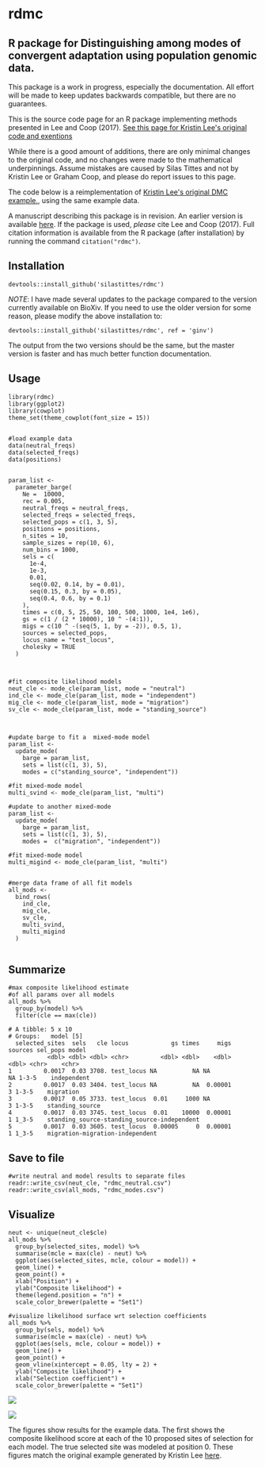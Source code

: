 # rdmc
## R package for Distinguishing among modes of convergent adaptation using population genomic data.


This package is a work in progress, especially the documentation. All effort will be made to keep updates backwards compatible, but there are no guarantees.

This is the source code page for an R package implementing methods presented in Lee and Coop (2017). [See this page for Kristin Lee's original code and exentions](https://github.com/kristinmlee/rdmc/)

While there is a good amount of additions, there are only minimal changes to the original code, and no changes were made to the mathematical underpinnings. Assume mistakes are caused by Silas Tittes and not by Kristin Lee or Graham Coop, and please do report issues to this page.

The code below is a reimplementation of [Kristin Lee's original DMC example.](https://github.com/kristinmlee/rdmc/blob/master/dmc_example.md), using the same example data.


A manuscript describing this package is in revision. An earlier version is available [here](https://www.biorxiv.org/content/10.1101/2020.04.22.056150v1). If the package is used, *please* cite Lee and Coop (2017). Full citation information is available from the R package (after installation) by running the command `citation("rdmc")`.


## Installation

```
devtools::install_github('silastittes/rdmc')
```

*NOTE*: I have made several updates to the package compared to the version currently available on BioXiv. If you need to use the older version for some reason, please modify the above installation to:


```
devtools::install_github('silastittes/rdmc', ref = 'ginv')
```

The output from the two versions should be the same, but the master version is faster and has much better function documentation.

## Usage

```
library(rdmc)
library(ggplot2)
library(cowplot)
theme_set(theme_cowplot(font_size = 15))


#load example data
data(neutral_freqs)
data(selected_freqs)
data(positions)


param_list <-
  parameter_barge(
    Ne =  10000,
    rec = 0.005,
    neutral_freqs = neutral_freqs,
    selected_freqs = selected_freqs,
    selected_pops = c(1, 3, 5),
    positions = positions,
    n_sites = 10,
    sample_sizes = rep(10, 6),
    num_bins = 1000,
    sels = c(
      1e-4,
      1e-3,
      0.01,
      seq(0.02, 0.14, by = 0.01),
      seq(0.15, 0.3, by = 0.05),
      seq(0.4, 0.6, by = 0.1)
    ),
    times = c(0, 5, 25, 50, 100, 500, 1000, 1e4, 1e6),
    gs = c(1 / (2 * 10000), 10 ^ -(4:1)),
    migs = c(10 ^ -(seq(5, 1, by = -2)), 0.5, 1),
    sources = selected_pops,
    locus_name = "test_locus",
    cholesky = TRUE
  )



#fit composite likelihood models
neut_cle <- mode_cle(param_list, mode = "neutral")
ind_cle <- mode_cle(param_list, mode = "independent")
mig_cle <- mode_cle(param_list, mode = "migration")
sv_cle <- mode_cle(param_list, mode = "standing_source")



#update barge to fit a  mixed-mode model
param_list <-
  update_mode(
    barge = param_list,
    sets = list(c(1, 3), 5),
    modes = c("standing_source", "independent"))

#fit mixed-mode model
multi_svind <- mode_cle(param_list, "multi")

#update to another mixed-mode
param_list <-
  update_mode(
    barge = param_list,
    sets = list(c(1, 3), 5),
    modes =  c("migration", "independent"))

#fit mixed-mode model
multi_migind <- mode_cle(param_list, "multi")


#merge data frame of all fit models
all_mods <-
  bind_rows(
    ind_cle,
    mig_cle,
    sv_cle,
    multi_svind,
    multi_migind
  )


```


## Summarize

```
#max composite likelihood estimate 
#of all params over all models  
all_mods %>%
  group_by(model) %>%
  filter(cle == max(cle))

```


```
# A tibble: 5 x 10
# Groups:   model [5]
  selected_sites  sels   cle locus            gs times     migs sources sel_pops model                                      
           <dbl> <dbl> <dbl> <chr>         <dbl> <dbl>    <dbl>   <dbl> <chr>    <chr>                                      
1         0.0017  0.03 3708. test_locus NA          NA NA            NA 1-3-5    independent                                
2         0.0017  0.03 3404. test_locus NA          NA  0.00001       3 1-3-5    migration                                  
3         0.0017  0.05 3733. test_locus  0.01     1000 NA             3 1-3-5    standing_source                            
4         0.0017  0.03 3745. test_locus  0.01    10000  0.00001       1 1_3-5    standing_source-standing_source-independent
5         0.0017  0.03 3605. test_locus  0.00005     0  0.00001       1 1_3-5    migration-migration-independent
```


## Save to file

```
#write neutral and model results to separate files
readr::write_csv(neut_cle, "rdmc_neutral.csv")
readr::write_csv(all_mods, "rdmc_modes.csv")

```

## Visualize

```
neut <- unique(neut_cle$cle)
all_mods %>%
  group_by(selected_sites, model) %>%
  summarise(mcle = max(cle) - neut) %>%
  ggplot(aes(selected_sites, mcle, colour = model)) +
  geom_line() +
  geom_point() +
  xlab("Position") +
  ylab("Composite likelihood") +
  theme(legend.position = "n") +
  scale_color_brewer(palette = "Set1")

#visualize likelihood surface wrt selection coefficients
all_mods %>%
  group_by(sels, model) %>%
  summarise(mcle = max(cle) - neut) %>%
  ggplot(aes(sels, mcle, colour = model)) +
  geom_line() +
  geom_point() +
  geom_vline(xintercept = 0.05, lty = 2) +
  ylab("Composite likelihood") +
  xlab("Selection coefficient") +
  scale_color_brewer(palette = "Set1")
```

![](https://github.com/silastittes/rdmc/blob/choleskyd/man/figures/cle.png?raw=true)


![](https://github.com/silastittes/rdmc/blob/choleskyd/man/figures/sel.png?raw=true)


The figures show results for the example data. The first shows the composite likelihood score at each of the 10 proposed sites of selection for each model. The true selected site was modeled at position 0.  These figures match the original example generated by Kristin Lee [here](https://github.com/kristinmlee/dmc/blob/master/dmc_example.md).

